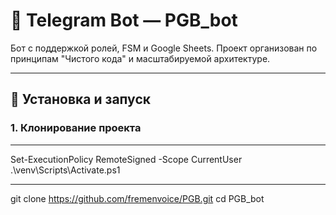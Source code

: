 # 🚀 Telegram Bot — PGB_bot

Бот с поддержкой ролей, FSM и Google Sheets. Проект организован по принципам "Чистого кода" и масштабируемой архитектуре.

---

## 🔧 Установка и запуск

### 1. Клонирование проекта

---

Set-ExecutionPolicy RemoteSigned -Scope CurrentUser
.\venv\Scripts\Activate.ps1

---

git clone https://github.com/fremenvoice/PGB.git
cd PGB_bot
